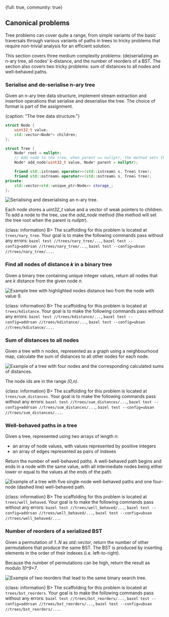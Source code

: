 {full: true, community: true}
## Canonical problems

Tree problems can cover quite a range, from simple variants of the basic traversals through various variants of paths in trees to tricky problems that require non-trivial analysis for an efficient solution.

This section covers three medium complexity problems: (de)serializing an n-ary tree, all nodes' k-distance, and the number of reorders of a BST. The section also covers two tricky problems: sum of distances to all nodes and well-behaved paths.

### Serialise and de-serialise n-ary tree

Given an n-ary tree data structure, implement stream extraction and insertion operations that serialise and deserialise the tree. The choice of format is part of the assignment.

{caption: "The tree data structure."}
```cpp
struct Node {
    uint32_t value;
    std::vector<Node*> children;
};

struct Tree {
    Node* root = nullptr;
    // Add node to the tree, when parent == nullptr, the method sets the tree root
    Node* add_node(uint32_t value, Node* parent = nullptr);

    friend std::istream& operator>>(std::istream& s, Tree& tree);
    friend std::ostream& operator<<(std::ostream& s, Tree& tree);
private: 
    std::vector<std::unique_ptr<Node>> storage_;
};
```

![Serialising and deserialising an n-ary tree.](trees/serialize.png)

Each node stores a *uint32_t* value and a vector of weak pointers to children. To add a node to the tree, use the *add_node* method (the method will set the tree root when the parent is *nullptr*).

{class: information}
B> The scaffolding for this problem is located at `trees/nary_tree`. Your goal is to make the following commands pass without any errors: `bazel test //trees/nary_tree/...`, `bazel test --config=addrsan //trees/nary_tree/...`, `bazel test --config=ubsan //trees/nary_tree/...`.

### Find all nodes of distance *k* in a binary tree

Given a binary tree containing unique integer values, return all nodes that are *k* distance from the given node *n*.

![Example tree with highlighted nodes distance two from the node with value *9*.](trees/kdistance.png)

{class: information}
B> The scaffolding for this problem is located at `trees/kdistance`. Your goal is to make the following commands pass without any errors: `bazel test //trees/kdistance/...`, `bazel test --config=addrsan //trees/kdistance/...`, `bazel test --config=ubsan //trees/kdistance/...`.

### Sum of distances to all nodes

Given a tree with n nodes, represented as a graph using a neighbourhood map, calculate the sum of distances to all other nodes for each node.

![Example of a tree with four nodes and the corresponding calculated sums of distances.](trees/sum_of_distances.png)

The node ids are in the range *\[0,n\)*.

{class: information}
B> The scaffolding for this problem is located at `trees/sum_distances`. Your goal is to make the following commands pass without any errors: `bazel test //trees/sum_distances/...`, `bazel test --config=addrsan //trees/sum_distances/...`, `bazel test --config=ubsan //trees/sum_distances/...`.

### Well-behaved paths in a tree

Given a tree, represented using two arrays of length *n*:

- an array of node values, with values represented by positive integers
- an array of edges represented as pairs of indexes

Return the number of well-behaved paths. A well-behaved path begins and ends in a node with the same value, with all intermediate nodes being either lower or equal to the values at the ends of the path.

![Example of a tree with five single-node well-behaved paths and one four-node (dashed line) well-behaved path.](trees/well_behaved.png)

{class: information}
B> The scaffolding for this problem is located at `trees/well_behaved`. Your goal is to make the following commands pass without any errors: `bazel test //trees/well_behaved/...`, `bazel test --config=addrsan //trees/well_behaved/...`, `bazel test --config=ubsan //trees/well_behaved/...`.

### Number of reorders of a serialized BST

Given a permutation of *1..N* as *std::vector<int>*, return the number of other permutations that produce the same BST. The BST is produced by inserting elements in the order of their indexes (i.e. left-to-right).

Because the number of permutations can be high, return the result as modulo *10^9+7*.

![Example of two reorders that lead to the same binary search tree.](trees/bst_reorder.png)

{class: information}
B> The scaffolding for this problem is located at `trees/bst_reorders`. Your goal is to make the following commands pass without any errors: `bazel test //trees/bst_reorders/...`, `bazel test --config=addrsan //trees/bst_reorders/...`, `bazel test --config=ubsan //trees/bst_reorders/...`.
